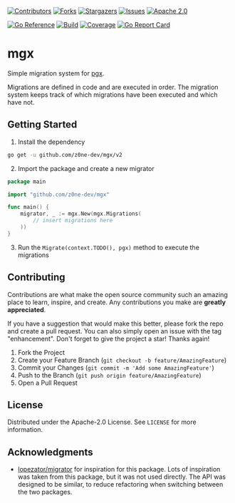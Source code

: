 [![Contributors][contributors-shield]][contributors-url]
[![Forks][forks-shield]][forks-url]
[![Stargazers][stars-shield]][stars-url]
[![Issues][issues-shield]][issues-url]
[![Apache 2.0][license-shield]][license-url]

[![Go Reference][reference-shield]][reference-url]
[![Build][build-shield]][build-url]
[![Coverage][coverage-shield]][coverage-url]
[![Go Report Card][report-shield]][report-url]

[contributors-shield]: https://img.shields.io/github/contributors/z0ne-dev/mgx.svg?
[contributors-url]: https://github.com/z0ne-dev/mgx/graphs/contributors
[forks-shield]: https://img.shields.io/github/forks/z0ne-dev/mgx.svg?
[forks-url]: https://github.com/z0ne-dev/mgx/network/members
[stars-shield]: https://img.shields.io/github/stars/z0ne-dev/mgx.svg?
[stars-url]: https://github.com/z0ne-dev/mgx/stargazers
[issues-shield]: https://img.shields.io/github/issues/z0ne-dev/mgx.svg?
[issues-url]: https://github.com/z0ne-dev/mgx/issues
[coverage-shield]: https://codecov.io/gh/z0ne-dev/mgx/branch/trunk/graph/badge.svg
[coverage-url]: https://codecov.io/gh/z0ne-dev/mgx
[license-shield]: https://img.shields.io/github/license/z0ne-dev/mgx.svg?
[license-url]: https://github.com/z0ne-dev/mgx/blob/master/LICENSE.txt
[report-shield]: https://goreportcard.com/badge/github.com/z0ne-dev/mgx?
[report-url]: https://goreportcard.com/report/github.com/z0ne-dev/mgx
[reference-shield]: https://pkg.go.dev/badge/github.com/z0ne-dev/mgx.svg
[reference-url]: https://pkg.go.dev/github.com/z0ne-dev/mgx
[build-shield]: https://github.com/z0ne-dev/mgx/actions/workflows/push-pull.yml/badge.svg
[build-url]: https://github.com/z0ne-dev/mgx/actions/workflows/push-pull.yml

# mgx

Simple migration system for [pgx](https://github.com/jackc/pgx).

Migrations are defined in code and are executed in order.
The migration system keeps track of which migrations have been executed and which have not.


## Getting Started

1. Install the dependency
```sh
go get -u github.com/z0ne-dev/mgx/v2
```
2. Import the package and create a new migrator
```go
package main

import "github.com/z0ne-dev/mgx"

func main() {
    migrator, _ := mgx.New(mgx.Migrations(
		// insert migrations here 
    ))
}
```

3. Run the `Migrate(context.TODO(), pgx)` method to execute the migrations


## Contributing

Contributions are what make the open source community such an amazing place to learn, inspire, and create. Any contributions you make are **greatly appreciated**.

If you have a suggestion that would make this better, please fork the repo and create a pull request. You can also simply open an issue with the tag "enhancement".
Don't forget to give the project a star! Thanks again!

1. Fork the Project
2. Create your Feature Branch (`git checkout -b feature/AmazingFeature`)
3. Commit your Changes (`git commit -m 'Add some AmazingFeature'`)
4. Push to the Branch (`git push origin feature/AmazingFeature`)
5. Open a Pull Request


## License

Distributed under the Apache-2.0 License. See `LICENSE` for more information.


## Acknowledgments

* [lopezator/migrator](https://github.com/lopezator/migrator) for inspiration for this package. Lots of inspiration was taken from this package, but it was not used directly. The API was designed to be similar, to reduce refactoring when switching between the two packages.

